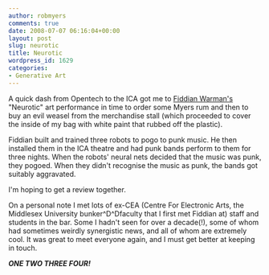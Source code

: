 ```yaml
---
author: robmyers
comments: true
date: 2008-07-07 06:16:04+00:00
layout: post
slug: neurotic
title: Neurotic
wordpress_id: 1629
categories:
- Generative Art
---
```


A quick dash from Opentech to the ICA got me to [Fiddian Warman's](http://fiddian.com/) "Neurotic" art performance in time to order some Myers rum and then to buy an evil weasel from the merchandise stall (which proceeded to cover the inside of my bag with white paint that rubbed off the plastic).  
  
Fiddian built and trained three robots to pogo to punk music. He then installed them in the ICA theatre and had punk bands perform to them for three nights. When the robots' neural nets decided that the music was punk, they pogoed. When they didn't recognise the music as punk, the bands got suitably aggravated.  
  
I'm hoping to get a review together.  
  
On a personal note I met lots of ex-CEA (Centre For Electronic Arts, the Middlesex University bunker^D^Dfaculty that I first met Fiddian at) staff and students in the bar. Some I hadn't seen for over a decade(!), some of whom had sometimes weirdly synergistic news, and all of whom are extremely cool. It was great to meet everyone again, and I must get better at keeping in touch.  
  
_**ONE TWO THREE FOUR!**_  



